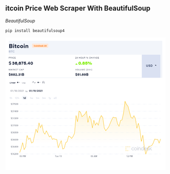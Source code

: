 ## itcoin Price Web Scraper With BeautifulSoup

_BeautifulSoup_
```
pip install beautifulsoup4
```

![python](./images/coindesk-BTC-chart-2021-01-19.png)